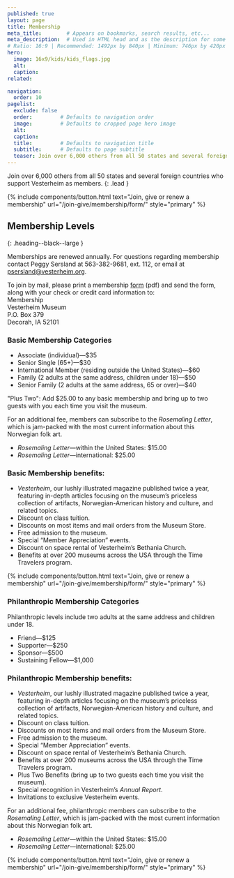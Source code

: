 ```yaml
---
published: true
layout: page
title: Membership
meta_title:        # Appears on bookmarks, search results, etc...
meta_description:  # Used in HTML head and as the description for some search engines
# Ratio: 16:9 | Recommended: 1492px by 840px | Minimum: 746px by 420px
hero:
  image: 16x9/kids/kids_flags.jpg
  alt:
  caption:
related:

navigation:
  order: 10
pagelist:
  exclude: false
  order:         # Defaults to navigation order  
  image:         # Defaults to cropped page hero image
  alt:
  caption:
  title:         # Defaults to navigation title
  subtitle:      # Defaults to page subtitle
  teaser: Join over 6,000 others from all 50 states and several foreign countries who support Vesterheim as members.
---
```

Join over 6,000 others from all 50 states and several foreign countries who support Vesterheim as members.
{: .lead }

{% include components/button.html text="Join, give or renew a membership" url="/join-give/membership/form/" style="primary" %} 

Membership Levels
-----------------
{: .heading--black--large }

Memberships are renewed annually. For questions regarding membership contact Peggy Sersland at 563-382-9681, ext. 112, or email at [psersland@vesterheim.org](mailto:sgrinna@vesterheim.org).

To join by mail, please print a membership [form](/join-give/membership/forms-pdf/membership.pdf) (pdf) and send the form, along with your check or credit card information to: <br />
Membership<br />
Vesterheim Museum<br />
P.O. Box 379<br />
Decorah, IA 52101

### Basic Membership Categories

* Associate (individual)—$35
* Senior Single (65+)—$30
* International Member (residing outside the United States)—$60
* Family (2 adults at the same address, children under 18)—$50
* Senior Family (2 adults at the same address, 65 or over)—$40

"Plus Two": Add $25.00 to any basic membership and bring up to two guests with you each time you visit the museum.

For an additional fee, members can subscribe to the _Rosemaling Letter_, which is jam-packed with the most current information about this Norwegian folk art.

* _Rosemaling Letter_—within the United States: $15.00
* _Rosemaling Letter_—international: $25.00

### Basic Membership benefits:

*   _Vesterheim_, our lushly illustrated magazine published twice a year, featuring in-depth articles focusing on the museum’s priceless collection of artifacts, Norwegian-American history and culture, and related topics.
*   Discount on class tuition.
*   Discounts on most items and mail orders from the Museum Store.
*   Free admission to the museum.
*   Special “Member Appreciation” events.
*   Discount on space rental of Vesterheim’s Bethania Church.
*   Benefits at over 200 museums across the USA through the Time Travelers program.

{% include components/button.html text="Join, give or renew a membership" url="/join-give/membership/form/" style="primary" %} 

### Philanthropic Membership Categories

Philanthropic levels include two adults at the same address and children under 18.

* Friend—$125
* Supporter—$250
* Sponsor—$500
* Sustaining Fellow—$1,000

### Philanthropic Membership benefits:

* _Vesterheim_, our lushly illustrated magazine published twice a year, featuring in-depth articles focusing on the museum’s priceless collection of artifacts, Norwegian-American history and culture, and related topics.
* Discount on class tuition.
* Discounts on most items and mail orders from the Museum Store.
* Free admission to the museum.
* Special “Member Appreciation” events.
* Discount on space rental of Vesterheim’s Bethania Church.
* Benefits at over 200 museums across the USA through the Time Travelers program.
* Plus Two Benefits (bring up to two guests each time you visit the museum).
* Special recognition in Vesterheim’s _Annual Report_.
* Invitations to exclusive Vesterheim events.

For an additional fee, philanthropic members can subscribe to the _Rosemaling Letter_, which is jam-packed with the most current information about this Norwegian folk art.

* _Rosemaling Letter_—within the United States: $15.00
* _Rosemaling Letter_—international: $25.00

{% include components/button.html text="Join, give or renew a membership" url="/join-give/membership/form/" style="primary" %} 